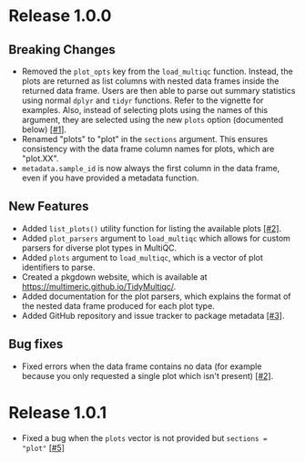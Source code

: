 # Release 1.0.0

## Breaking Changes

* Removed the `plot_opts` key from the `load_multiqc` function. Instead, the plots are returned as list columns with nested data frames inside the returned data frame. Users are then able to parse out summary statistics using normal `dplyr` and `tidyr` functions. Refer to the vignette for examples. Also, instead of selecting plots using the names of this argument, they are selected using the new `plots` option (documented below) [[#1]](https://github.com/multimeric/TidyMultiqc/issues/1).
* Renamed "plots" to "plot" in the `sections` argument. This ensures consistency with the data frame column names for plots, which are "plot.XX".
* `metadata.sample_id` is now always the first column in the data frame, even if you have provided a metadata function.

## New Features

* Added `list_plots()` utility function for listing the available plots [[#2]](https://github.com/multimeric/TidyMultiqc/issues/2).
* Added `plot_parsers` argument to `load_multiqc` which allows for custom parsers for diverse plot types in MultiQC.
* Added `plots` argument to `load_multiqc`, which is a vector of plot identifiers to parse.
* Created a pkgdown website, which is available at <https://multimeric.github.io/TidyMultiqc/>.
* Added documentation for the plot parsers, which explains the format of the nested data frame produced for each plot type.
* Added GitHub repository and issue tracker to package metadata [[#3]](https://github.com/multimeric/TidyMultiqc/issues/3).

## Bug fixes

* Fixed errors when the data frame contains no data (for example because you only requested a single plot which isn't present) [[#2]](https://github.com/multimeric/TidyMultiqc/issues/2).

# Release 1.0.1

* Fixed a bug when the `plots` vector is not provided but `sections = "plot"` [[#5]](https://github.com/multimeric/TidyMultiqc/issues/5)
